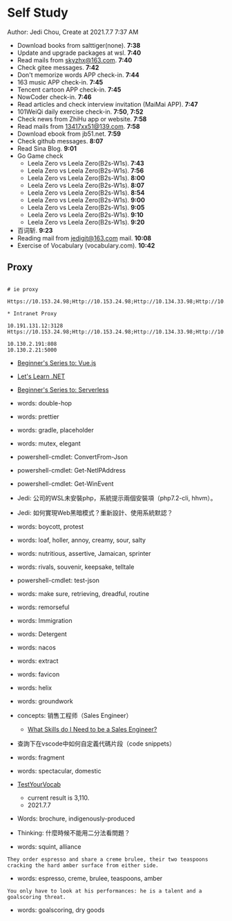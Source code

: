 # Self Study

Author: Jedi Chou, Create at 2021.7.7 7:37 AM

* Download books from salttiger(none). **7:38**
* Update and upgrade packages at wsl. **7:40**
* Read mails from skyzhx@163.com. **7:40**
* Check gitee messages. **7:42**
* Don't memorize words APP check-in. **7:44**
* 163 music APP check-in. **7:45**
* Tencent cartoon APP check-in. **7:45**
* NowCoder check-in. **7:46**
* Read articles and check interview invitation (MaiMai APP). **7:47**
* 101WeiQi daily exercise check-in. **7:50**, **7:52**
* Check news from ZhiHu app or website. **7:58**
* Read mails from 13417xx51@139.com. **7:58**
* Download ebook from jb51.net. **7:59**
* Check github messages. **8:07**
* Read Sina Blog. **9:01**
* Go Game check
  * Leela Zero vs Leela Zero(B2s-W1s). **7:43**
  * Leela Zero vs Leela Zero(B2s-W1s). **7:56**
  * Leela Zero vs Leela Zero(B2s-W1s). **8:00**
  * Leela Zero vs Leela Zero(B2s-W1s). **8:07**
  * Leela Zero vs Leela Zero(B2s-W1s). **8:54**
  * Leela Zero vs Leela Zero(B2s-W1s). **9:00**
  * Leela Zero vs Leela Zero(B2s-W1s). **9:05**
  * Leela Zero vs Leela Zero(B2s-W1s). **9:10**
  * Leela Zero vs Leela Zero(B2s-W1s). **9:20**
* 百词斩. **9:23**
* Reading mail from jedigit@163.com mail. **10:08**
* Exercise of Vocabulary (vocabulary.com). **10:42**

## Proxy

```memo

# ie proxy

Https://10.153.24.98;Http://10.153.24.98;Http://10.134.33.98;Http://10.98.29.190;Https://Ca.Foxconn.Com;Http://Ca.Foxconn.Com;Http://esign.efoxconn.com;Http://ks.esign.efoxconn.com;Http://evouchers.efoxconn.com;Http://emvouchers.efoxconn.com;10.*;10.*;*.efoxconn.com;*.foxconn.com;*.moko.cc;*.163.com;*.mm131.com;*.mmjpg.com;*.jd.com;*.github.com;github.com;pan.baidu.com;https://ssl.mail.163.com;*.weibo.com;developer.aliyun.com;*.bilibili.com;*.adobe.com;*.elastic.co;*.sina.com.cn;transfer.efoxconn.com;*.qq.com;*.cnblogs.com;*.youdao.com;*.blogspot.com;*.youdao.com;*.yinxiang.com;*.youku.com;*.iteye.com;*.layui.com;*.amazeui.org;*.golang.org;www.0daydown.com;*.minmaxtec.com

* Intranet Proxy

10.191.131.12:3128
Https://10.153.24.98;Http://10.153.24.98;Http://10.134.33.98;Http://10.98.29.190;Https://Ca.Foxconn.Com;Http://Ca.Foxconn.Com;Http://esign.efoxconn.com;Http://ks.esign.efoxconn.com;Http://evouchers.efoxconn.com;Http://emvouchers.efoxconn.com

10.130.2.191:808
10.130.2.21:5000
```

* [Beginner's Series to: Vue.js](https://channel9.msdn.com/Series/Beginners-Series-to-Vuejs)
* [Let's Learn .NET](https://channel9.msdn.com/Shows/lets-learn-dotnet)
* [Beginner's Series to: Serverless](https://channel9.msdn.com/Series/Beginners-Series-to-Serverless)

* words: double-hop
* words: prettier
* words: gradle, placeholder
* words: mutex, elegant
* powershell-cmdlet: ConvertFrom-Json
* powershell-cmdlet: Get-NetIPAddress
* powershell-cmdlet: Get-WinEvent
* Jedi: 公司的WSL未安裝php，系統提示兩個安裝項（php7.2-cli, hhvm）。
* Jedi: 如何實現Web黑暗模式？重新設計、使用系統默認？
* words: boycott, protest
* words: loaf, holler, annoy, creamy, sour, salty
* words: nutritious, assertive, Jamaican, sprinter
* words: rivals, souvenir, keepsake, telltale
* powershell-cmdlet: test-json
* words: make sure, retrieving, dreadful, routine
* words: remorseful
* words: Immigration
* words: Detergent
* words: nacos
* words: extract
* words: favicon
* words: helix
* words: groundwork
* concepts: 销售工程师（Sales Engineer）
  * [What Skills do I Need to be a Sales Engineer?](https://www.salesengineertraining.com/what-skills-do-i-need-to-be-a-sales-engineer)
* 查詢下在vscode中如何自定義代碼片段（code snippets）
* words: fragment
* words: spectacular, domestic
* [TestYourVocab](http://testyourvocab.com/)
  * current result is 3,110.
  * 2021.7.7
* Words: brochure, indigenously-produced
* Thinking: 什麼時候不能用二分法看問題？
* words: squint, alliance

```english-text
They order espresso and share a creme brulee, their two teaspoons cracking the hard amber surface from either side.
```

* words: espresso, creme, brulee, teaspoons, amber

```english-text
You only have to look at his performances: he is a talent and a goalscoring threat.
```

* words: goalscoring, dry goods
